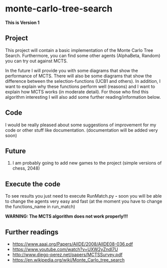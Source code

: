 # monte-carlo-tree-search

**This is Version 1**

## Project
This project will contain a basic implementation of the Monte Carlo Tree Search.
Furthermore, you can find some other agents (AlphaBeta, Random) you can try out against MCTS.

In the future I will provide you with some diagrams that show the performance of MCTS.
There will also be some diagrams that show the difference between the selection-functions (UCB1 and others).
In addition, I want to explain why these functions perform well (reasons) and I want to explain how MCTS works (in moderate detail).
For those who find this algorithm interesting I will also add some further reading/information below.

## Code
I would be really pleased about some suggestions of improvement for my code or other stuff like documentation.  (documentation will be added very soon)

## Future
1. I am probably going to add new games to the project (simple versions of chess, 2048)

## Execute the code
To see results you just need to execute RunMatch.py **-** soon you will be able to change the agents very easy and fast  (at the moment you have to change the functions_name in run_match)

**WARNING: The MCTS algorithm does not work properly!!!**


## Further readings
* https://www.aaai.org/Papers/AIIDE/2008/AIIDE08-036.pdf
* https://www.youtube.com/watch?v=UXW2yZndl7U
* http://www.diego-perez.net/papers/MCTSSurvey.pdf
* https://en.wikipedia.org/wiki/Monte_Carlo_tree_search

